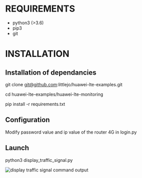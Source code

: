 # REQUIREMENTS

* python3 (>3.6)
* pip3
* git

# INSTALLATION

## Installation of dependancies

git clone git@github.com:littlejo/huawei-lte-examples.git

cd huawei-lte-examples/huawei-lte-monitoring

pip install -r requirements.txt

## Configuration

Modify password value and ip value of the router 4G in login.py

## Launch

python3 display_traffic_signal.py

![display traffic signal command output](https://raw.githubusercontent.com/littlejo/huawei-lte-examples/master/huawei-lte-monitoring/demo.gif)

